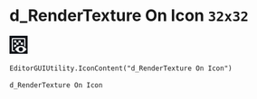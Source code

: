 # d_RenderTexture On Icon `32x32`
<img src="/img/d_RenderTexture%20On%20Icon.png" width=32 height=32>

``` CSharp
EditorGUIUtility.IconContent("d_RenderTexture On Icon")
```
```
d_RenderTexture On Icon
```
